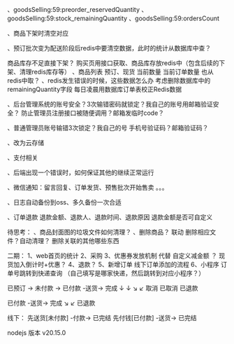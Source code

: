 、goodsSelling:59:preorder_reservedQuantity
、goodsSelling:59:stock_remainingQuantity
、goodsSelling:59:ordersCount

、商品下架时清空对应

、预订批次变为配送阶段后redis中要清空数据，此时的统计从数据库中查？

商品库存不足直接下架？
购买页用接口获取、商品库存放redis中（包含后续的下架、清理redis库存等）
、商品列表  预订、现货  当前数量 当前订单数量 也从redis中取？
、redis发生错误的时候，这些数据怎么办
        考虑删除数据库中的remainingQuantity字段
        每日凌晨用数据库订单表校正Redis数据




、后台管理系统的账号安全？3次输错密码就锁定？我自己的账号用邮箱验证安全？   防止管理员注册接口被随便调用？邮箱发临时code？

、普通管理员账号输错3次锁定？我自己的号 手机号验证码？邮箱验证码？

、改为云存储

、支付相关

、后端出现一个错误时，如何保证其他的继续正常运行

、微信通知：留言回复、订单发货、预售批次开始售卖 。。。

、日志自动备份到oss、多久备份一次合适

、订单退款  退款金额、退款人、退款时间、退款原因    退款金额是否可自定义



待思考：
、商品封面图的垃圾文件如何清理？
、删除商品？ 联动 删除相应文件？自动清理？ 删除关联的其他哪些东西



二期：
1、web首页的统计
2、采购
3、优惠券发放机制 代替 自定义减金额 ？ 现货加入倒计时+优惠？
4、退款？
5、新增订单 线下订单添加的流程
6、小程序 订单号跳转到快递查询   （自己填写是哪家快递，然后跳转到对应小程序？）



已预订 -> 未付款 -> 已付款 -送货-> 完成
  ↓        ↓           ↘        ↙
 取消    已取消           已退款


已付款 -送货-> 完成
      ↘       ↙
        已退款

线下：
先送货[未付款] -付款-> 已完结
先付钱[已付款] -送货-> 已完结



nodejs 版本 v20.15.0